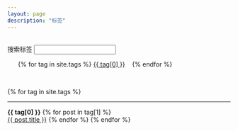 ```yaml
---
layout: page
description: "标签"  
---
```

<title>标签 - 猫球博客</title>
<br>

<script src="https://cdn.staticfile.org/jquery/1.10.2/jquery.min.js">
</script>
<script>

$(function () {
        $("#searchBox").keyup(function () {
            var value = $(this).val();
            $("#dataSet a").each(function () {
                $(this).hide();
                if ($(this).text().indexOf($.trim(value)) >= 0) {
                    $(this).show();
                }
            });
        });
    });
</script>

<div id='tag_cloud'>
搜索标签 <input type="text" id="searchBox"/>
<ul id="dataSet">
{% for tag in site.tags %}
<a href="#{{ tag[0] }}" title="{{ tag[0] }}" rel="{{ tag[1].size }}">{{ tag[0] }}</a>&nbsp; &nbsp; 
{% endfor %}
</ul>
</div>

<br>

{% for tag in site.tags %}
<hr><a class="heise" name="{{ tag[0] }}"><b>{{ tag[0] }}</b></a>
{% for post in tag[1] %}<br>
  <a href="{{ post.url }}" title="{{ post.title }}">{{ post.title }}</a>
{% endfor %}
{% endfor %}
<script src="/media/js/jquery.tagcloud.js" type="text/javascript" charset="utf-8"></script> 
<script language="javascript">
$.fn.tagcloud.defaults = {
size: {start: 1, end: 1, unit: 'em'},
color: {start: '#f8e0e6', end: '#ff3333'}
};

$(function () {
$('#tag_cloud a').tagcloud();
});
</script>